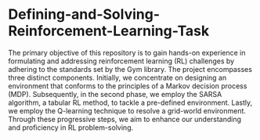 # Defining-and-Solving-Reinforcement-Learning-Task
The primary objective of this repository is to gain hands-on experience in formulating and addressing reinforcement learning (RL) challenges by adhering to the standards set by the Gym library. The project encompasses three distinct components. 
Initially, we concentrate on designing an environment that conforms to the principles of a Markov decision process (MDP). 
Subsequently, in the second phase, we employ the SARSA algorithm, a tabular RL method, to tackle a pre-defined environment. 
Lastly, we employ the Q-learning technique to resolve a grid-world environment. Through these progressive steps, we aim to enhance our understanding and proficiency in RL problem-solving.
